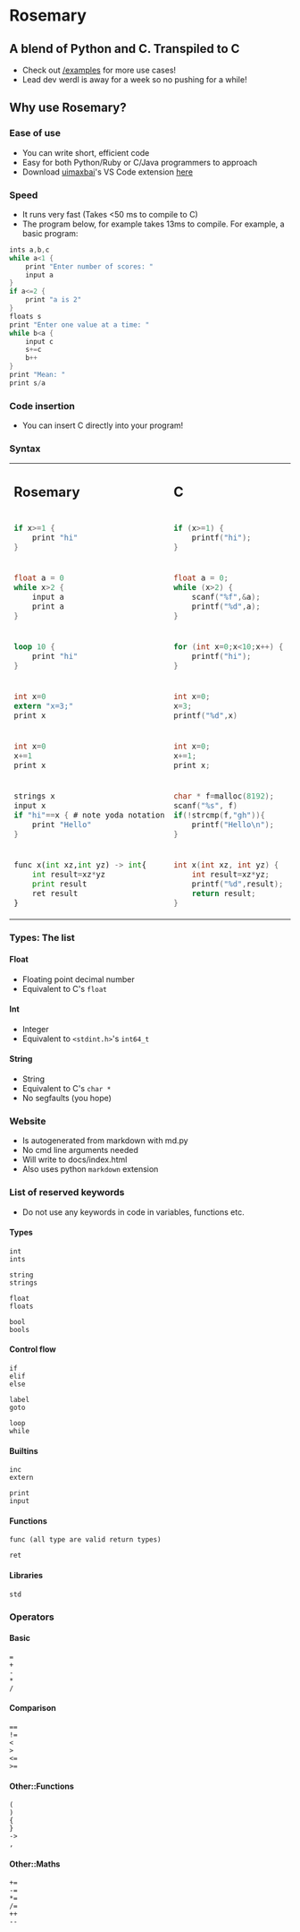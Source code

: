 # Rosemary
## A blend of Python and C. Transpiled to C
- Check out [/examples](examples/) for more use cases!
- Lead dev werdl is away for a week so no pushing for a while!
## Why use Rosemary?
### Ease of use
- You can write short, efficient code
- Easy for both Python/Ruby or C/Java programmers to approach
- Download [uimaxbai](http://GitHub.com/uimaxbai)'s VS Code extension [here](https://github.com/uimaxbai/vscode-rosemary)
### Speed
- It runs very fast (Takes <50 ms to compile to C)
- The program below, for example takes 13ms to compile.
For example, a basic program:
```c
ints a,b,c
while a<1 {
    print "Enter number of scores: "
    input a
}
if a<=2 {
    print "a is 2"
}
floats s
print "Enter one value at a time: "
while b<a {
    input c
    s+=c
    b++
}
print "Mean: "
print s/a
```
### Code insertion
- You can insert C directly into your program!
### Syntax
<table>
<tr>
<td> 

## Rosemary </td> <td> 
## C </td> <td> 
## Python </td>
</tr>
<tr>
<td> 

```c
if x>=1 {
    print "hi"
}
``` 

</td>
<td>

```c
if (x>=1) {
    printf("hi");
}
``` 

</td>
<td>

```py
if x>=1:
    print("hi")

``` 

</td>


<tr>
<td>

```c
float a = 0
while x>2 {
    input a
    print a
}
```

</td>
<td>

```c
float a = 0;
while (x>2) {
    scanf("%f",&a);
    printf("%d",a);
}
```

</td>
<td>

```py
while x>2:
    a=float(input())
    print(a)
```

</td>
</tr>
<tr>
<td>

```rust
loop 10 {
    print "hi"
}
```
</td>
<td>

```c
for (int x=0;x<10;x++) {
    printf("hi");
}
```

</td>
<td>

```py
for x in range(10):
    print("hi")
```

</td>
</tr>
<tr>
<td>

```c
int x=0
extern "x=3;"
print x
```
</td>
<td>

```c
int x=0;
x=3;
printf("%d",x)
```

</td>
<td>

```py
# This is hard.
# also not built in without os.system :)
```

</td>
</tr>
<tr>
<td>

```c
int x=0
x+=1
print x
```
</td>
<td>

```c
int x=0;
x+=1;
print x;
```

</td>
<td>

```py
x=0;
x+=1;
print(x);
```

</td>
</tr>
<tr>
<td>

```c
strings x
input x
if "hi"==x { # note yoda notation
    print "Hello"
}
```
</td>
<td>

```c
char * f=malloc(8192);
scanf("%s", f)
if(!strcmp(f,"gh")){
    printf("Hello\n");
}
```

</td>
<td>

```py
x=str(input())
if x=="hi":
    print("Hello")
```

</td>
</tr>
<tr>
<td>

```py
func x(int xz,int yz) -> int{
    int result=xz*yz
    print result
    ret result
}
```
</td>
<td>

```c
int x(int xz, int yz) {
    int result=xz*yz;
    printf("%d",result);
    return result;
}
```

</td>
<td>

```py
def x(xz: int,yz: int) -> int:
    result=xz*yz
    print(result)
    return result
```

</td>
</tr>
</table>

### Types: The list
#### Float
- Floating point decimal number
- Equivalent to C's `float`
#### Int
- Integer
- Equivalent to `<stdint.h>`'s `int64_t`
#### String
- String
- Equivalent to C's `char *`
- No segfaults (you hope)
### Website
- Is autogenerated from markdown with md.py
- No cmd line arguments needed
- Will write to docs/index.html
- Also uses python `markdown` extension
### List of reserved keywords
- Do not use any keywords in code in variables, functions etc.
#### Types
```
int
ints

string
strings

float
floats

bool
bools
```
#### Control flow
```
if
elif
else

label
goto

loop
while
```
#### Builtins
```
inc
extern

print
input
```
#### Functions
```
func (all type are valid return types)

ret
```
#### Libraries
```
std
```
### Operators
#### Basic
```
=
+
-
*
/
```
#### Comparison
```
==
!=
<
>
<=
>=
```
#### Other::Functions
```
(
)
{
}
->
,
```
#### Other::Maths
```
+=
-=
*=
/=
++
--
```
